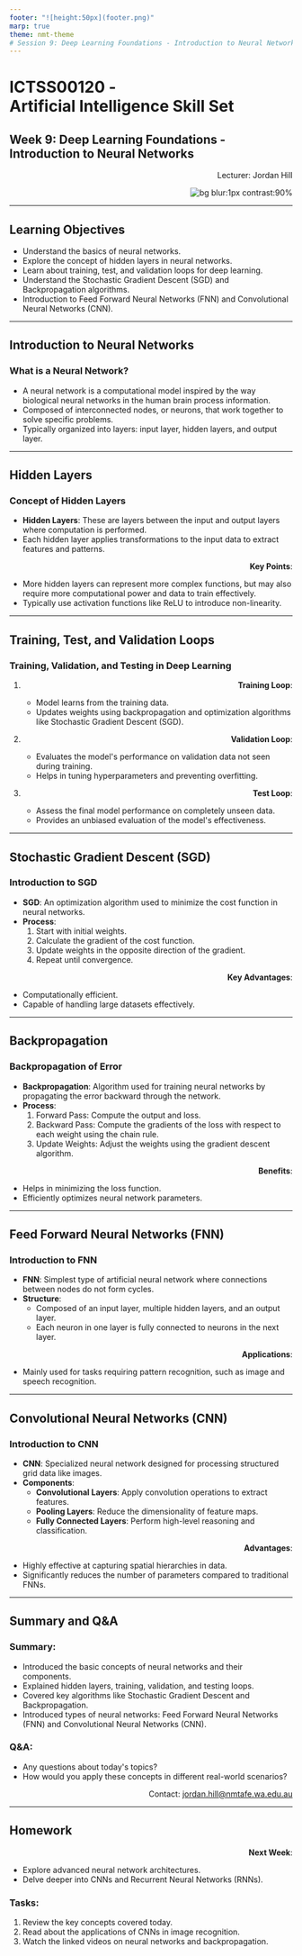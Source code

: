 ```yaml
---
footer: "![height:50px](footer.png)"
marp: true
theme: nmt-theme
# Session 9: Deep Learning Foundations - Introduction to Neural Networks
---
```


<!-- _class: lead -->
# ICTSS00120 - <br> Artificial Intelligence Skill Set
## Week 9: Deep Learning Foundations - Introduction to Neural Networks

Lecturer: Jordan Hill

<style scoped>
  p {
    text-align: right;
}
</style>

![bg blur:1px contrast:90%](https://images-wixmp-ed30a86b8c4ca887773594c2.wixmp.com/f/afa6e72c-8df3-4d8a-aba0-d3d8c0404e28/dgeejdo-2636687f-dce2-4182-9061-f44831261ec0.jpg/v1/fill/w_922,h_866,q_70,strp/ai_gaze_by_roguedawg777_dgeejdo-pre.jpg?token=eyJ0eXAiOiJKV1QiLCJhbGciOiJIUzI1NiJ9.eyJzdWIiOiJ1cm46YXBwOjdlMGQxODg5ODIyNjQzNzNhNWYwZDQxNWVhMGQyNmUwIiwiaXNzIjoidXJuOmFwcDo3ZTBkMTg4OTgyMjY0MzczYTVmMGQ0MTVlYTBkMjZlMCIsIm9iaiI6W1t7ImhlaWdodCI6Ijw9OTYyIiwicGF0aCI6IlwvZlwvYWZhNmU3MmMtOGRmMy00ZDhhLWFiYTAtZDNkOGMwNDA0ZTI4XC9kZ2VlamRvLTI2MzY2ODdmLWRjZTItNDE4Mi05MDYxLWY0NDgzMTI2MWVjMC5qcGciLCJ3aWR0aCI6Ijw9MTAyNCJ9XV0sImF1ZCI6WyJ1cm46c2VydmljZTppbWFnZS5vcGVyYXRpb25zIl19.RSVY32rSmLLuV0Vdf0MN9WCvGH6IeAqAkeZPsUrWwqk)

---

## Learning Objectives

- Understand the basics of neural networks.
- Explore the concept of hidden layers in neural networks.
- Learn about training, test, and validation loops for deep learning.
- Understand the Stochastic Gradient Descent (SGD) and Backpropagation algorithms.
- Introduction to Feed Forward Neural Networks (FNN) and Convolutional Neural Networks (CNN).

---

## Introduction to Neural Networks

### What is a Neural Network?

- A neural network is a computational model inspired by the way biological neural networks in the human brain process information.
- Composed of interconnected nodes, or neurons, that work together to solve specific problems.
- Typically organized into layers: input layer, hidden layers, and output layer.

---

## Hidden Layers

### Concept of Hidden Layers

- **Hidden Layers**: These are layers between the input and output layers where computation is performed.
- Each hidden layer applies transformations to the input data to extract features and patterns.

**Key Points**:
- More hidden layers can represent more complex functions, but may also require more computational power and data to train effectively.
- Typically use activation functions like ReLU to introduce non-linearity.

---

## Training, Test, and Validation Loops

### Training, Validation, and Testing in Deep Learning

1. **Training Loop**:
   - Model learns from the training data.
   - Updates weights using backpropagation and optimization algorithms like Stochastic Gradient Descent (SGD).

2. **Validation Loop**:
   - Evaluates the model's performance on validation data not seen during training.
   - Helps in tuning hyperparameters and preventing overfitting.

3. **Test Loop**:
   - Assess the final model performance on completely unseen data.
   - Provides an unbiased evaluation of the model's effectiveness.

---

## Stochastic Gradient Descent (SGD)

### Introduction to SGD

- **SGD**: An optimization algorithm used to minimize the cost function in neural networks.
- **Process**:
  1. Start with initial weights.
  2. Calculate the gradient of the cost function.
  3. Update weights in the opposite direction of the gradient.
  4. Repeat until convergence.

**Key Advantages**:
- Computationally efficient.
- Capable of handling large datasets effectively.

---

## Backpropagation

### Backpropagation of Error

- **Backpropagation**: Algorithm used for training neural networks by propagating the error backward through the network.
- **Process**:
  1. Forward Pass: Compute the output and loss.
  2. Backward Pass: Compute the gradients of the loss with respect to each weight using the chain rule.
  3. Update Weights: Adjust the weights using the gradient descent algorithm.

**Benefits**:
- Helps in minimizing the loss function.
- Efficiently optimizes neural network parameters.

---

## Feed Forward Neural Networks (FNN)

### Introduction to FNN

- **FNN**: Simplest type of artificial neural network where connections between nodes do not form cycles.
- **Structure**:
  - Composed of an input layer, multiple hidden layers, and an output layer.
  - Each neuron in one layer is fully connected to neurons in the next layer.

**Applications**:
- Mainly used for tasks requiring pattern recognition, such as image and speech recognition.

---

## Convolutional Neural Networks (CNN)

### Introduction to CNN

- **CNN**: Specialized neural network designed for processing structured grid data like images.
- **Components**:
  - **Convolutional Layers**: Apply convolution operations to extract features.
  - **Pooling Layers**: Reduce the dimensionality of feature maps.
  - **Fully Connected Layers**: Perform high-level reasoning and classification.

**Advantages**:
- Highly effective at capturing spatial hierarchies in data.
- Significantly reduces the number of parameters compared to traditional FNNs.

---

## Summary and Q&A

### Summary:

- Introduced the basic concepts of neural networks and their components.
- Explained hidden layers, training, validation, and testing loops.
- Covered key algorithms like Stochastic Gradient Descent and Backpropagation.
- Introduced types of neural networks: Feed Forward Neural Networks (FNN) and Convolutional Neural Networks (CNN).

### Q&A:

- Any questions about today's topics?
- How would you apply these concepts in different real-world scenarios?

Contact: jordan.hill@nmtafe.wa.edu.au

---

## Homework

**Next Week**: 
- Explore advanced neural network architectures.
- Delve deeper into CNNs and Recurrent Neural Networks (RNNs).

### Tasks:
1. Review the key concepts covered today.
2. Read about the applications of CNNs in image recognition.
3. Watch the linked videos on neural networks and backpropagation.
